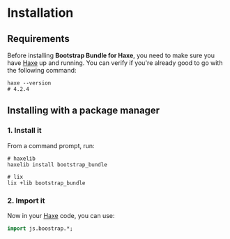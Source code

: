 # Installation

## Requirements
Before installing **Bootstrap Bundle for Haxe**, you need to make sure you have [Haxe](https://haxe.org) up and running.
You can verify if you're already good to go with the following command:

```shell
haxe --version
# 4.2.4
```

## Installing with a package manager

### 1. Install it
From a command prompt, run:

```shell
# haxelib
haxelib install bootstrap_bundle

# lix
lix +lib bootstrap_bundle
```

### 2. Import it
Now in your [Haxe](https://haxe.org) code, you can use:

```haxe
import js.boostrap.*;
```
